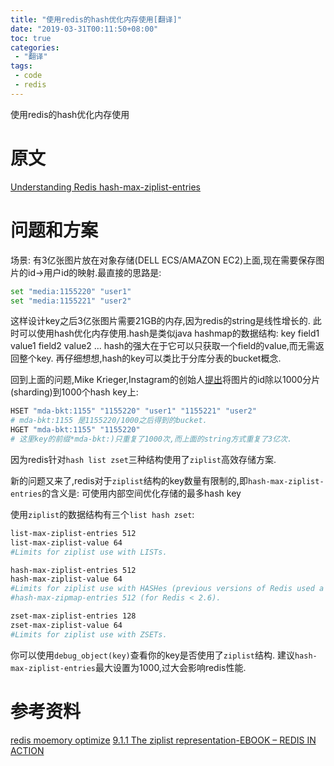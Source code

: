 ```yaml
---
title: "使用redis的hash优化内存使用[翻译]"
date: "2019-03-31T00:11:50+08:00"
toc: true
categories:
 - "翻译"
tags:
 - code
 - redis
---
```


使用redis的hash优化内存使用

<!--more-->

# 原文
[Understanding Redis hash-max-ziplist-entries](https://www.peterbe.com/plog/understanding-redis-hash-max-ziplist-entries)

# 问题和方案
场景: 有3亿张图片放在对象存储(DELL ECS/AMAZON EC2)上面,现在需要保存图片的id->用户id的映射.最直接的思路是:
```bash
set "media:1155220" "user1"
set "media:1155221" "user2"
```
这样设计key之后3亿张图片需要21GB的内存,因为redis的string是线性增长的.
此时可以使用hash优化内存使用.hash是类似java hashmap的数据结构: key field1 value1 field2 value2 ...
hash的强大在于它可以只获取一个field的value,而无需返回整个key.
再仔细想想,hash的key可以类比于分库分表的bucket概念.

回到上面的问题,Mike Krieger,Instagram的创始人[提出](https://engineering.instagram.com/storing-hundreds-of-millions-of-simple-key-value-pairs-in-redis-1091ae80f74c)将图片的id除以1000分片(sharding)到1000个hash key上:

```bash
HSET "mda-bkt:1155" "1155220" "user1" "1155221" "user2"
# mda-bkt:1155 是1155220/1000之后得到的bucket.
HGET "mda-bkt:1155" "1155220"
# 这里key的前缀*mda-bkt:)只重复了1000次,而上面的string方式重复了3亿次.
```
因为redis针对`hash list zset`三种结构使用了`ziplist`高效存储方案.

新的问题又来了,redis对于`ziplist`结构的key数量有限制的,即`hash-max-ziplist-entries`的含义是: 可使用内部空间优化存储的最多hash key

使用`ziplist`的数据结构有三个`list hash zset`:
```bash
list-max-ziplist-entries 512
list-max-ziplist-value 64
#Limits for ziplist use with LISTs.

hash-max-ziplist-entries 512
hash-max-ziplist-value 64
#Limits for ziplist use with HASHes (previous versions of Redis used a different name and encoding for this)
#hash-max-zipmap-entries 512 (for Redis < 2.6).

zset-max-ziplist-entries 128
zset-max-ziplist-value 64
#Limits for ziplist use with ZSETs.
```
你可以使用`debug_object(key)`查看你的key是否使用了`ziplist`结构.
建议`hash-max-ziplist-entries`最大设置为1000,过大会影响redis性能.

# 参考资料
[redis moemory optimize](https://redis.io/topics/memory-optimization)
[9.1.1 The ziplist representation-EBOOK – REDIS IN ACTION](https://redislabs.com/ebook/part-2-core-concepts/01chapter-9-reducing-memory-use/9-1-short-structures/9-1-1-the-ziplist-representation/)